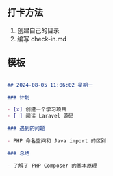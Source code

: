 ## 打卡方法

1. 创建自己的目录
2. 编写 check-in.md

## 模板

```markdown

## 2024-08-05 11:06:02 星期一

### 计划

- [x] 创建一个学习项目
- [ ] 阅读 Laravel 源码

### 遇到的问题

- PHP 命名空间和 Java import 的区别

### 总结

- 了解了 PHP Composer 的基本原理
```
